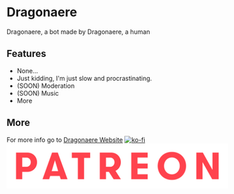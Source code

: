 # Dragonaere

Dragonaere, a bot made by Dragonaere, a human

## Features

- None...
- Just kidding, I'm just slow and procrastinating.
- (SOON) Moderation
- (SOON) Music
- More

## More

For more info go to [Dragonaere Website](https://www.dragonaere.tech)
[![ko-fi](https://ko-fi.com/img/githubbutton_sm.svg)](https://ko-fi.com/dragonaere)
[![Patreon](assets/Patreon.png)](https://www.patreon.com/dragonaere)
